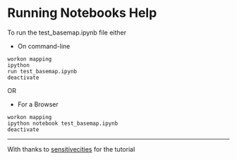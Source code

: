 # Running Notebooks Help

To run the test_basemap.ipynb file either

* On command-line
```
workon mapping
ipython
run test_basemap.ipynb
deactivate
```

OR

* For a Browser
```
workon mapping
ipython notebook test_basemap.ipynb
deactivate
```

---
With thanks to [sensitivecities](http://sensitivecities.com/so-youd-like-to-make-a-map-using-python-EN.html#.VWOirVnBzRb) for the tutorial

